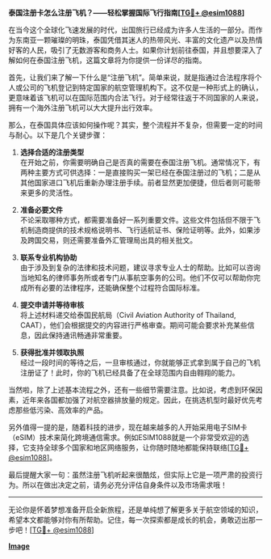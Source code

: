 **泰国注册卡怎么注册飞机？——轻松掌握国际飞行指南[[TG💪+ @esim1088](https://t.me/s/esim1088)]**

在当今这个全球化飞速发展的时代，出国旅行已经成为许多人生活的一部分。而作为东南亚一颗璀璨的明珠，泰国凭借其迷人的热带风光、丰富的文化遗产以及热情好客的人民，吸引了无数游客和商务人士。如果你计划前往泰国，并且想要深入了解如何在泰国注册飞机，这篇文章将为你提供一份详尽的指南。

首先，让我们来了解一下什么是“注册飞机”。简单来说，就是指通过合法程序将个人或公司的飞机登记到特定国家的航空管理机构下。这不仅是一种形式上的确认，更意味着该飞机可以在国际范围内合法飞行。对于经常往返于不同国家的人来说，拥有一个海外注册飞机可以大大提升出行效率。

那么，在泰国具体应该如何操作呢？其实，整个流程并不复杂，但需要一定的时间与耐心。以下是几个关键步骤：

1. **选择合适的注册类型**  
   在开始之前，你需要明确自己是否真的需要在泰国注册飞机。通常情况下，有两种主要方式可供选择：一是直接购买一架已经在泰国注册过的飞机；二是从其他国家进口飞机后重新办理注册手续。前者显然更加便捷，但后者则可能带来更多的灵活性。

2. **准备必要文件**  
   不论采取哪种方式，都需要准备好一系列重要文件。这些文件包括但不限于飞机制造商提供的技术规格说明书、飞行适航证书、保险证明等。此外，如果涉及跨国交易，则还需要准备外汇管理局出具的相关批文。

3. **联系专业机构协助**  
   由于涉及到复杂的法律和技术问题，建议寻求专业人士的帮助。比如可以咨询当地知名的律师事务所或者专门从事航空事务的公司。他们不仅可以帮助你完成所有必要的法律程序，还能确保整个过程符合国际标准。

4. **提交申请并等待审核**  
   将上述材料递交给泰国民航局（Civil Aviation Authority of Thailand, CAAT），他们会根据提交的内容进行严格审查。期间可能会要求补充某些信息，因此保持通讯畅通非常重要。

5. **获得批准并领取执照**  
   经过一段时间的等待之后，一旦审核通过，你就能够正式拿到属于自己的飞机注册证了！此时，你的飞机已经具备了在全球范围内自由翱翔的能力。

当然啦，除了上述基本流程之外，还有一些细节需要注意。比如说，考虑到环保因素，近年来各国都加强了对航空器排放量的规定。因此，在挑选机型时最好优先考虑那些低污染、高效率的产品。

另外值得一提的是，随着科技的进步，现在越来越多的人开始采用电子SIM卡（eSIM）技术来简化跨境通信需求。例如ESIM1088就是一个非常受欢迎的选择，它支持全球多个国家和地区网络服务，让你随时随地都能保持联络[[TG💪+ @esim1088](https://t.me/s/esim1088)]。

最后提醒大家一句：虽然注册飞机听起来很酷炫，但实际上它是一项严肃的投资行为。所以在做出决定之前，请务必充分评估自身条件以及市场需求哦！

---

无论你是怀着梦想准备开启全新旅程，还是单纯想了解更多关于航空领域的知识，希望本文都能够对你有所帮助。记住，每一次探索都是成长的机会，勇敢迈出那一步吧！[[TG💪+ @esim1088](https://t.me/s/esim1088)]  

**[Image](https://i.postimg.cc/4NQfJmqS/Snipaste-2025-05-13-00-14-12.png)**